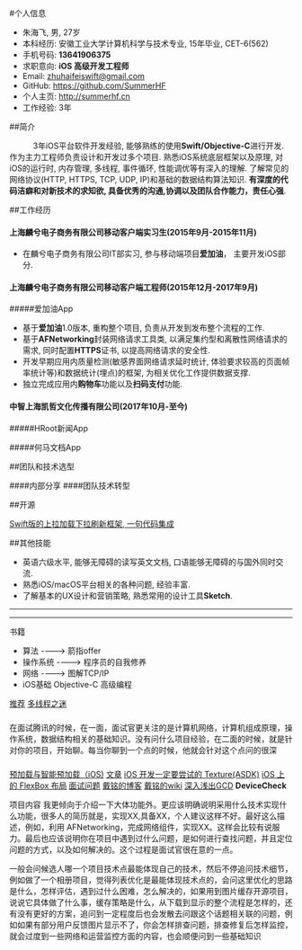 
#个人信息

* 朱海飞, 男, 27岁
* 本科经历:	安徽工业大学计算机科学与技术专业, 15年毕业, CET-6(562)
* 手机号码:	**13641906375**
* 求职意向:	**iOS 高级开发工程师**
* Email:		zhuhaifeiswift@gmail.com
* GitHub:	https://github.com/SummerHF
* 个人主页:	http://summerhf.cn
* 工作经验:	3年

##简介

&ensp;&ensp;&ensp;&ensp;&ensp;&ensp;3年iOS平台软件开发经验, 能够熟练的使用**Swift/Objective-C**进行开发. 作为主力工程师负责设计和开发过多个项目. 熟悉iOS系统底层框架以及原理, 对iOS的运行时, 内存管理, 多线程, 事件循环, 性能调优等有深入的理解. 了解常见的网络协议(HTTP, HTTPS, TCP, UDP, IP)和基础的数据结构算法知识. **有深度的代码洁癖和对新技术的求知欲, 具备优秀的沟通,协调以及团队合作能力，责任心强**.

##工作经历

#### 上海麟兮电子商务有限公司移动客户端实习生(2015年9月-2015年11月)

* 在麟兮电子商务有限公司IT部实习, 参与移动端项目**爱加油**， 主要开发iOS部分.

#### 上海麟兮电子商务有限公司移动客户端工程师(2015年12月-2017年9月)

#####爱加油App

* 基于**爱加油**1.0版本, 重构整个项目, 负责从开发到发布整个流程的工作.
* 基于**AFNetworking**封装网络请求工具类, 以满足集约型和离散性网络请求的需求, 同时配置**HTTPS**证书, 以提高网络请求的安全性.
* 开发早期应用内质量检测(敏感界面网络请求延时统计, 体验要求较高的页面帧率统计等)和数据统计(埋点)的框架, 为相关优化工作提供数据支撑.
* 独立完成应用内**购物车**功能以及**扫码支付**功能.

#### 中智上海凯哲文化传播有限公司(2017年10月-至今)

#####HRoot新闻App


#####何马文档App

##团队和技术选型

####内部分享
####团队技术转型

##开源

[Swift版的上拉加载下拉刷新框架, 一句代码集成](https://github.com/SummerHF/ZHRefresh)

##其他技能
* 英语六级水平, 能够无障碍的读写英文文档, 口语能够无障碍的与国外同时交流.
* 熟悉iOS/macOS平台相关的各种问题, 经验丰富.
* 了解基本的UX设计和营销策略, 熟悉常用的设计工具**Sketch**.

------------------------------

---------------------

书籍
* 算法  ----> 箭指offer
* 操作系统 ----> 程序员的自我修养
* 网络 ----> 图解TCP/IP
* iOS基础 Objective-C 高级编程

[推荐](https://github.com/bestswifter/blog)
[多线程之迷](https://github.com/bestswifter/blog/blob/master/articles/multi-thread-conclusion.md)
#####
在面试腾讯的时候，在一面，面试官更关注的是计算机网络，计算机组成原理，操作系统，数据结构相关的基础知识。没有问什么项目经验，在二面的时候，就是针对你的项目，开始聊。每当你聊到一个点的时候，他就会针对这个点问的很深
#####

[预加载与智能预加载（iOS)](https://draveness.me/preload)
[文章](https://github.com/Draveness/analyze)
[iOS 开发一定要尝试的 Texture(ASDK)](https://didee.cn/2018/01/29/iOS-ASDK/)
[iOS 上的 FlexBox 布局](https://juejin.im/post/5a33a6926fb9a045104a8d3c)
[面试问题](https://juejin.im/post/5b18dfc0e51d455c6e0ac4bb)
[戴铭的博客](https://ming1016.github.io/archives/page/4/)
[戴铭的wiki](https://github.com/ming1016/study/wiki)
[深入浅出GCD](http://cocoa-chen.github.io/2018/03/01/%E6%B7%B1%E5%85%A5%E6%B5%85%E5%87%BAGCD%E4%B9%8B%E5%9F%BA%E7%A1%80%E7%AF%87/) 
**DeviceCheck**

项目内容
我更倾向于介绍一下大体功能外。更应该明确说明采用什么技术实现什么功能，很多人的简历就是，实现XX,具备XX，个人建议这样不好。最好这么描述，例如，利用 AFNetworking，完成网络组件，实现XX。这样会比较有说服力。最后也应该说明你在项目中遇到过什么问题，是如何进行查找问题，并且定位问题的方式，以及如何解决的。这个过程是面试官很在意的一点。


一般会问候选人哪一个项目技术点最能体现自己的技术，然后不停追问技术细节，例如做了一个相册项目，觉得列表优化是最能体现技术点的，会问这里优化的思路是什么，怎样评估，遇到过什么困难，怎么解决的，如果用到图片缓存开源项目，说说它具体做了什么事，缓存策略是什么，从下载到显示的整个流程是怎样的，还有没有更好的方案，追问到一定程度后也会发散去问跟这个话题相关联的问题，例如如果有部分用户反馈图片显示不了，你会怎样排查问题，排查修复后怎样监控，就会过度到一些网络和运营监控方面的内容，也会顺便问到一些基础知识

